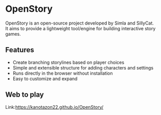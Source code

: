 # OpenStory

OpenStory is an open-source project developed by Simla and SillyCat.  
It aims to provide a lightweight tool/engine for building interactive story games.

## Features
- Create branching storylines based on player choices  
- Simple and extensible structure for adding characters and settings  
- Runs directly in the browser without installation  
- Easy to customize and expand  

## Web to play
Link:https://kanotazon22.github.io/OpenStory/
